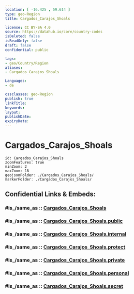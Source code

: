 ```yaml
---
location: [ -16.425 , 59.614 ] 
type: geo-Region
title: Cargados_Carajos_Shoals

license: CC BY-SA 4.0
source: https://datahub.io/core/country-codes
isDeleted: false
isReadOnly: false
draft: false
confidential: public

tags:
- geo/Country/Region
aliases:
- Cargados_Carajos_Shoals

Languages:
- de

cssclasses: geo-Region
publish: true
linkTitle: 
keywords: 
layout: 
publishDate: 
expiryDate: 
---
```


# Cargados_Carajos_Shoals

```leaflet
id: Cargados_Carajos_Shoals
zoomFeatures: true 
minZoom: 2 
maxZoom: 18
geojsonFolder: ./Cargados_Carajos_Shoals/
markerFolder: ./Cargados_Carajos_Shoals/
```


## Confidential Links & Embeds: 

### #is_/same_as :: [Cargados_Carajos_Shoals](/_Standards/Earth/Continent/Africa/Africa~East/Mauritius/Districts~Mauritius/Cargados_Carajos_Shoals.md) 

### #is_/same_as :: [Cargados_Carajos_Shoals.public](/_public/Earth/Continent/Africa/Africa~East/Mauritius/Districts~Mauritius/Cargados_Carajos_Shoals.public.md) 

### #is_/same_as :: [Cargados_Carajos_Shoals.internal](/_internal/Earth/Continent/Africa/Africa~East/Mauritius/Districts~Mauritius/Cargados_Carajos_Shoals.internal.md) 

### #is_/same_as :: [Cargados_Carajos_Shoals.protect](/_protect/Earth/Continent/Africa/Africa~East/Mauritius/Districts~Mauritius/Cargados_Carajos_Shoals.protect.md) 

### #is_/same_as :: [Cargados_Carajos_Shoals.private](/_private/Earth/Continent/Africa/Africa~East/Mauritius/Districts~Mauritius/Cargados_Carajos_Shoals.private.md) 

### #is_/same_as :: [Cargados_Carajos_Shoals.personal](/_personal/Earth/Continent/Africa/Africa~East/Mauritius/Districts~Mauritius/Cargados_Carajos_Shoals.personal.md) 

### #is_/same_as :: [Cargados_Carajos_Shoals.secret](/_secret/Earth/Continent/Africa/Africa~East/Mauritius/Districts~Mauritius/Cargados_Carajos_Shoals.secret.md)

